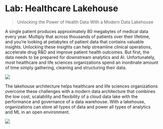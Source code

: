 # Lab: Healthcare Lakehouse

> Unlocking the Power of Health Data With a Modern Data Lakehouse

A single patient produces approximately 80 megabytes of medical data every year. Multiply that across thousands of patients over their lifetime, and you’re looking at petabytes of patient data that contains valuable insights. Unlocking these insights can help streamline clinical operations, accelerate drug R&D and improve patient health outcomes. But first, the data needs to be prepared for downstream analytics and AI. Unfortunately, most healthcare and life sciences organizations spend an inordinate amount of time simply gathering, cleaning and structuring their data.

![](https://user-images.githubusercontent.com/62965911/214505361-632d5682-a317-4c8c-b8d9-9e6a746779f1.png)

The lakehouse architecture helps healthcare and life sciences organizations overcome these challenges with a modern data architecture that combines the low cost, scalability and flexibility of a cloud data lake with the performance and governance of a data warehouse. With a lakehouse, organizations can store all types of data and power all types of analytics and ML in an open environment.

![](https://user-images.githubusercontent.com/62965911/214505370-d3825880-edef-4cfe-aef2-94a8d801b6b9.png)